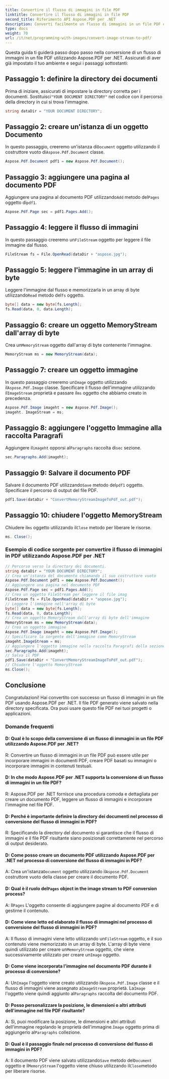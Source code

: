 ```yaml
---
title: Convertire il flusso di immagini in file PDF
linktitle: Convertire il flusso di immagini in file PDF
second_title: Riferimento API Aspose.PDF per .NET
description: Converti facilmente un flusso di immagini in un file PDF con Aspose.PDF per .NET.
type: docs
weight: 70
url: /it/net/programming-with-images/convert-image-stream-to-pdf/
---
```

Questa guida ti guiderà passo dopo passo nella conversione di un flusso di immagini in un file PDF utilizzando Aspose.PDF per .NET. Assicurati di aver già impostato il tuo ambiente e segui i passaggi sottostanti:

## Passaggio 1: definire la directory dei documenti

Prima di iniziare, assicurati di impostare la directory corretta per i documenti. Sostituisci`"YOUR DOCUMENT DIRECTORY"` nel codice con il percorso della directory in cui si trova l'immagine.

```csharp
string dataDir = "YOUR DOCUMENT DIRECTORY";
```

## Passaggio 2: creare un'istanza di un oggetto Documento

 In questo passaggio, creeremo un'istanza di`Document` oggetto utilizzando il costruttore vuoto di`Aspose.Pdf.Document` classe.

```csharp
Aspose.Pdf.Document pdf1 = new Aspose.Pdf.Document();
```

## Passaggio 3: aggiungere una pagina al documento PDF

Aggiungere una pagina al documento PDF utilizzando`Add` metodo del`Pages` oggetto di`pdf1`.

```csharp
Aspose.Pdf.Page sec = pdf1.Pages.Add();
```

## Passaggio 4: leggere il flusso di immagini

 In questo passaggio creeremo un`FileStream` oggetto per leggere il file immagine dal flusso.

```csharp
FileStream fs = File.OpenRead(dataDir + "aspose.jpg");
```

## Passaggio 5: leggere l'immagine in un array di byte

 Leggere l'immagine dal flusso e memorizzarla in un array di byte utilizzando`Read` metodo del`fs` oggetto.

```csharp
byte[] data = new byte[fs.Length];
fs.Read(data, 0, data.Length);
```

## Passaggio 6: creare un oggetto MemoryStream dall'array di byte

 Crea un`MemoryStream` oggetto dall'array di byte contenente l'immagine.

```csharp
MemoryStream ms = new MemoryStream(data);
```

## Passaggio 7: creare un oggetto immagine

 In questo passaggio creeremo un`Image` oggetto utilizzando il`Aspose.Pdf.Image` classe. Specificare il flusso dell'immagine utilizzando il`ImageStream` proprietà e passare il`ms` oggetto che abbiamo creato in precedenza.

```csharp
Aspose.Pdf.Image imageht = new Aspose.Pdf.Image();
imageht. ImageStream = ms;
```

## Passaggio 8: aggiungere l'oggetto Immagine alla raccolta Paragrafi

 Aggiungere il`imageht` opporsi al`Paragraphs` raccolta di`sec` sezione.

```csharp
sec.Paragraphs.Add(imageht);
```

## Passaggio 9: Salvare il documento PDF

 Salvare il documento PDF utilizzando`Save` metodo del`pdf1` oggetto. Specificare il percorso di output del file PDF.

```csharp
pdf1.Save(dataDir + "ConvertMemoryStreamImageToPdf_out.pdf");
```

## Passaggio 10: chiudere l'oggetto MemoryStream

 Chiudere il`ms` oggetto utilizzando il`Close` metodo per liberare le risorse.

```csharp
ms. Close();
```

### Esempio di codice sorgente per convertire il flusso di immagini in PDF utilizzando Aspose.PDF per .NET 
```csharp
// Percorso verso la directory dei documenti.
string dataDir = "YOUR DOCUMENT DIRECTORY";
// Crea un'istanza del documento chiamando il suo costruttore vuoto
Aspose.Pdf.Document pdf1 = new Aspose.Pdf.Document();
// Aggiungere una pagina nel documento PDF
Aspose.Pdf.Page sec = pdf1.Pages.Add();
// Crea un oggetto FileStream per leggere il file imag
FileStream fs = File.OpenRead(dataDir + "aspose.jpg");
// Leggere l'immagine nell'array di byte
byte[] data = new byte[fs.Length];
fs.Read(data, 0, data.Length);
// Crea un oggetto MemoryStream dall'array di byte dell'immagine
MemoryStream ms = new MemoryStream(data);
// Crea un oggetto immagine
Aspose.Pdf.Image imageht = new Aspose.Pdf.Image();
// Specificare la sorgente dell'immagine come MemoryStream
imageht.ImageStream = ms;
// Aggiungere l'oggetto immagine nella raccolta Paragrafi della sezione
sec.Paragraphs.Add(imageht);
// Salva il PDF
pdf1.Save(dataDir + "ConvertMemoryStreamImageToPdf_out.pdf");
// Chiudere l'oggetto MemoryStream
ms.Close();
```

## Conclusione

Congratulazioni! Hai convertito con successo un flusso di immagini in un file PDF usando Aspose.PDF per .NET. Il file PDF generato viene salvato nella directory specificata. Ora puoi usare questo file PDF nei tuoi progetti o applicazioni.

### Domande frequenti

#### D: Qual è lo scopo della conversione di un flusso di immagini in un file PDF utilizzando Aspose.PDF per .NET?

R: Convertire un flusso di immagini in un file PDF può essere utile per incorporare immagini in documenti PDF, creare PDF basati su immagini o incorporare immagini in contenuti testuali.

#### D: In che modo Aspose.PDF per .NET supporta la conversione di un flusso di immagini in un file PDF?

R: Aspose.PDF per .NET fornisce una procedura comoda e dettagliata per creare un documento PDF, leggere un flusso di immagini e incorporare l'immagine nel file PDF.

#### D: Perché è importante definire la directory dei documenti nel processo di conversione del flusso di immagini in PDF?

R: Specificando la directory del documento si garantisce che il flusso di immagini e il file PDF risultante siano posizionati correttamente nel percorso di output desiderato.

#### D: Come posso creare un documento PDF utilizzando Aspose.PDF per .NET nel processo di conversione del flusso di immagini in PDF?

 A: Crea un'istanza`Document` oggetto utilizzando il`Aspose.Pdf.Document` costruttore vuoto della classe per creare il documento PDF.

####  D: Qual è il ruolo del`Pages` object in the image stream to PDF conversion process?

 A: Il`Pages` L'oggetto consente di aggiungere pagine al documento PDF e di gestirne il contenuto.

#### D: Come viene letto ed elaborato il flusso di immagini nel processo di conversione del flusso di immagini in PDF?

 A: Il flusso di immagini viene letto utilizzando un`FileStream` oggetto, e il suo contenuto viene memorizzato in un array di byte. L'array di byte viene quindi utilizzato per creare un`MemoryStream` oggetto, che viene successivamente utilizzato per creare un`Image` oggetto.

#### D: Come viene incorporata l'immagine nel documento PDF durante il processo di conversione?

 A: Un`Image` l'oggetto viene creato utilizzando il`Aspose.Pdf.Image` classe e il flusso di immagini viene assegnato a`ImageStream` proprietà. La`Image` l'oggetto viene quindi aggiunto al`Paragraphs` raccolta del documento PDF.

#### D: Posso personalizzare la posizione, le dimensioni o altri attributi dell'immagine nel file PDF risultante?

 A: Sì, puoi modificare la posizione, le dimensioni e altri attributi dell'immagine regolando le proprietà dell'immagine.`Image` oggetto prima di aggiungerlo al`Paragraphs` collezione.

#### D: Qual è il passaggio finale nel processo di conversione del flusso di immagini in PDF?

 A: Il documento PDF viene salvato utilizzando`Save` metodo del`Document` oggetto e il`MemoryStream` l'oggetto viene chiuso utilizzando il`Close`metodo per liberare risorse.